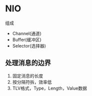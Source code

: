 # NIO



组成

- Channel(通道)
- Buffer(缓冲区)
- Selector(选择器)





## 处理消息的边界

1. 固定消息的长度
2. 按分隔符拆，效率低
3. TLV格式，Type，Length，Value数据

